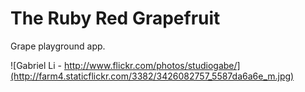 # The Ruby Red Grapefruit

Grape playground app.

![Gabriel Li - http://www.flickr.com/photos/studiogabe/](http://farm4.staticflickr.com/3382/3426082757_5587da6a6e_m.jpg)

